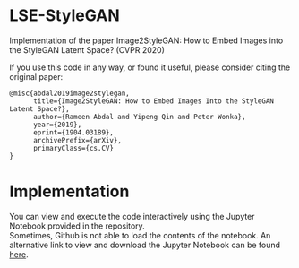 # LSE-StyleGAN
Implementation of the paper Image2StyleGAN: How to Embed Images into the StyleGAN Latent Space? (CVPR 2020)

If you use this code in any way, or found it useful, please consider citing the original paper:
```
@misc{abdal2019image2stylegan,
      title={Image2StyleGAN: How to Embed Images Into the StyleGAN Latent Space?}, 
      author={Rameen Abdal and Yipeng Qin and Peter Wonka},
      year={2019},
      eprint={1904.03189},
      archivePrefix={arXiv},
      primaryClass={cs.CV}
}
```
# Implementation
You can view and execute the code interactively using the Jupyter Notebook provided in the repository. <br>
Sometimes, Github is not able to load the contents of the notebook. An alternative link to view and download the Jupyter Notebook can be found  <a href="https://nbviewer.jupyter.org/github/rajatsahay/LSE-StyleGAN/blob/master/LSE-StyleGAN.ipynb">here</a>.

